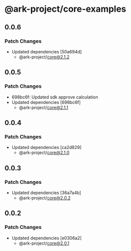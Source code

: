 # @ark-project/core-examples

## 0.0.6

### Patch Changes

- Updated dependencies [50a694d]
  - @ark-project/core@2.1.2

## 0.0.5

### Patch Changes

- 698bc6f: Updated sdk approve calculation
- Updated dependencies [698bc6f]
  - @ark-project/core@2.1.1

## 0.0.4

### Patch Changes

- Updated dependencies [ca2d829]
  - @ark-project/core@2.1.0

## 0.0.3

### Patch Changes

- Updated dependencies [36a7a4b]
  - @ark-project/core@2.0.2

## 0.0.2

### Patch Changes

- Updated dependencies [e0306a2]
  - @ark-project/core@2.0.1

